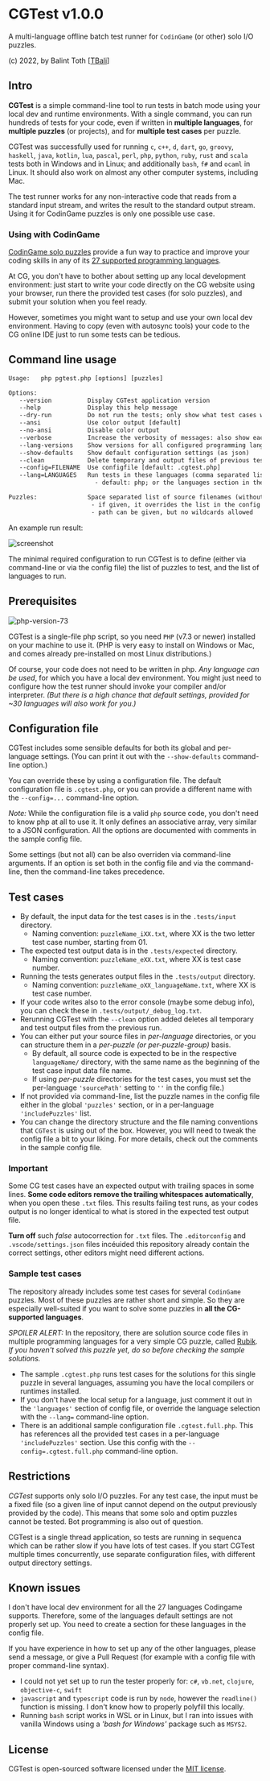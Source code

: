 # CGTest v1.0.0

A multi-language offline batch test runner for `CodinGame` (or other) solo I/O puzzles.

(c) 2022, by Balint Toth \[[TBali](https://www.codingame.com/profile/08e6e13d9f7cad047d86ec4d10c777500155033)\]

## Intro

__CGTest__ is a simple command-line tool to run tests in batch mode using your local dev and runtime environments. With a single command, you can run hundreds of tests for your code, even if written in __multiple languages__, for __multiple puzzles__ (or projects), and for __multiple test cases__ per puzzle.

CGTest was successfully used for running `c`, `c++`, `d`, `dart`, `go`, `groovy`, `haskell`, `java`, `kotlin`, `lua`, `pascal`, `perl`, `php`, `python`, `ruby`, `rust` and `scala` tests both in Windows and in Linux; and additionally `bash`, `f#` and `ocaml` in Linux. It should also work on almost any other computer systems, including Mac.

The test runner works for any non-interactive code that reads from a standard input stream, and writes the result to the standard output stream. Using it for CodinGame puzzles is only one possible use case.

### Using with CodinGame

[CodinGame solo puzzles](https://www.codingame.com/training) provide a fun way to practice and improve your coding skills in any of its [27 supported programming languages](https://www.codingame.com/playgrounds/40701/help-center/languages-versions).

At CG, you don't have to bother about setting up any local development environment: just start to write your code directly on the CG website using your browser, run there the provided test cases (for solo puzzles), and submit your solution when you feel ready.

However, sometimes you might want to setup and use your own local dev environment. Having to copy (even with autosync tools) your code to the CG online IDE just to run some tests can be tedious.

## Command line usage

```txt
Usage:   php pgtest.php [options] [puzzles]

Options:
   --version          Display CGTest application version
   --help             Display this help message
   --dry-run          Do not run the tests; only show what test cases would run
   --ansi             Use color output [default]
   --no-ansi          Disable color output
   --verbose          Increase the verbosity of messages: also show each passed tests
   --lang-versions    Show versions for all configured programming languages
   --show-defaults    Show default configuration settings (as json)
   --clean            Delete temporary and output files of previous test run
   --config=FILENAME  Use configfile [default: .cgtest.php]
   --lang=LANGUAGES   Run tests in these languages (comma separated list)
                        - default: php; or the languages section in the config file

Puzzles:              Space separated list of source filenames (without extension)
                       - if given, it overrides the list in the config file
                       - path can be given, but no wildcards allowed
```

An example run result:

![screenshot](cgtest_screenshot.png)

The minimal required configuration to run CGTest is to define (either via command-line or via the config file) the list of puzzles to test, and the list of languages to run.

## Prerequisites

![php-version-73](https://shields.io/badge/php->=7.3-blue)

CGTest is a single-file php script, so you need `PHP` (v7.3 or newer) installed on your machine to use it. (PHP is very easy to install on Windows or Mac, and comes already pre-installed on most Linux distributions.)

Of course, your code does not need to be written in php. _Any language can be used_, for which you have a local dev environment. You might just need to configure how the test runner should invoke your compiler and/or interpreter. _(But there is a high chance that default settings, provided for ~30 languages will also work for you.)_

## Configuration file

CGTest includes some sensible defaults for both its global and per-language settings. (You can print it out with the `--show-defaults` command-line option.)

You can override these by using a configuration file. The default configuration file is `.cgtest.php`, or you can provide a different name with the `--config=...` command-line option.

_Note:_ While the configuration file is a valid `php` source code, you don't need to know php at all to use it. It only defines an associative array, very similar to a JSON configuration. All the options are documented with comments in the sample config file.

Some settings (but not all) can be also overriden via command-line arguments. If an option is set both in the config file and via the command-line, then the command-line takes precedence.

## Test cases

* By default, the input data for the test cases is in the `.tests/input` directory.
    * Naming convention: `puzzleName_iXX.txt`, where XX is the two letter test case number, starting from 01.
* The expected test output data is in the `.tests/expected` directory.
    * Naming convention: `puzzleName_eXX.txt`, where XX is test case number.
* Running the tests generates output files in the `.tests/output` directory.
    * Naming convention: `puzzleName_oXX_languageName.txt`, where XX is test case number.
* If your code writes also to the error console (maybe some debug info), you can check these in `.tests/output/_debug_log.txt`.
* Rerunning CGTest with the `--clean` option added deletes all temporary and test output files from the previous run.
* You can either put your source files in _per-language_ directories, or you can structure them in a _per-puzzle (or per-puzzle-group)_ basis.
    * By default, all source code is expected to be in the respective `languageName/` directory, with the same name as the beginning of the test case input data file name.
    * If using _per-puzzle_ directories for the test cases, you must set the per-language `'sourcePath'` setting to `''` in the config file.)
* If not provided via command-line, list the puzzle names in the config file either in the global `'puzzles'` section, or in a per-language `'includePuzzles'` list.
* You can change the directory structure and the file naming conventions that `CGTest` is using out of the box. However, you will need to tweak the config file a bit to your liking. For more details, check out the comments in the sample config file.

### Important

Some CG test cases have an expected output with trailing spaces in some lines. __Some code editors remove the trailing whitespaces automatically__, when you open these `.txt` files. This results failing test runs, as your codes output is no longer identical to what is stored in the expected test output file.

__Turn off__ such _false_ autocorrection for `.txt` files. The `.editorconfig` and `.vscode/settings.json` files incéuided this repository already contain the correct settings, other editors might need different actions.

### Sample test cases

The repository already includes some test cases for several `CodinGame` puzzles. Most of these puzzles are rather short and simple. So they are especially well-suited if you want to solve some puzzles in __all the CG-supported languages__.

_SPOILER ALERT:_ In the repository, there are solution source code files in multiple programming languages for a very simple CG puzzle, called [Rubik](https://www.codingame.com/training/medium/rubik%C2%AE). _If you haven't solved this puzzle yet, do so before checking the sample solutions._

* The sample `.cgtest.php` runs test cases for the solutions for this single puzzle in several languages, assuming you have the local compilers or runtimes installed.
* If you don't have the local setup for a language, just comment it out in the `'languages'` section of config file, or override the language selection with the `--lang=` command-line option.
* There is an additional sample configuration file `.cgtest.full.php`. This has references all the provided test cases in a per-language `'includePuzzles'` section. Use this config with the `--config=.cgtest.full.php` command-line option.

## Restrictions

_CGTest_ supports only solo I/O puzzles. For any test case, the input must be a fixed file (so a given line of input cannot depend on the output previously provided by the code). This means that some solo and optim puzzles cannot be tested. Bot programming is also out of question.

CGTest is a single thread application, so tests are running in sequenca which can be rather slow if you have lots of test cases. If you start CGTest multiple times concurrently, use separate configuration files, with different output directory settings.

## Known issues

I don't have local dev environment for all the 27 languages Codingame supports. Therefore, some of the languages default settings are not properly set up. You need to create a section for these languages in the config file.

If you have experience in how to set up any of the other languages, please send a message, or give a Pull Request (for example with a config file with proper command-line syntax).

* I could not yet set up to run the tester properly for: `c#`, `vb.net`, `clojure`, `objective-c`, `swift`
* `javascript` and `typescript` code is run by `node`, however the `readline()` function is missing. I don't know how to properly polyfill this locally.
* Running `bash` script works in WSL or in Linux, but I ran into issues with vanilla Windows using a _'bash for Windows'_ package such as `MSYS2`.

## License

CGTest is open-sourced software licensed under the [MIT license](https://opensource.org/licenses/MIT).
